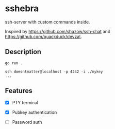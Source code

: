 # sshebra

ssh-server with custom commands inside.

Inspired by https://github.com/shazow/ssh-chat and https://github.com/quackduck/devzat.

## Description

```text
go run .
```

```
ssh doesntmatter@localhost -p 4242 -i ./mykey
...
```

## Features

 - [x] PTY terminal 
 - [x] Pubkey authentication
 - [ ] Password auth

